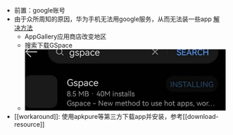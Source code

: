 - 前置：google账号
- 由于众所周知的原因，华为手机无法用google服务，从而无法装一些app
[解决方法](https://www.xiaohongshu.com/discovery/item/6378d367000000001003fd4f)
  - AppGallery应用商店改变地区
  - 搜索下载GSpace
  - ![](gspace.png)
- [[workaround]]: 使用apkpure等第三方下载app并安装，参考[[download-resource]]